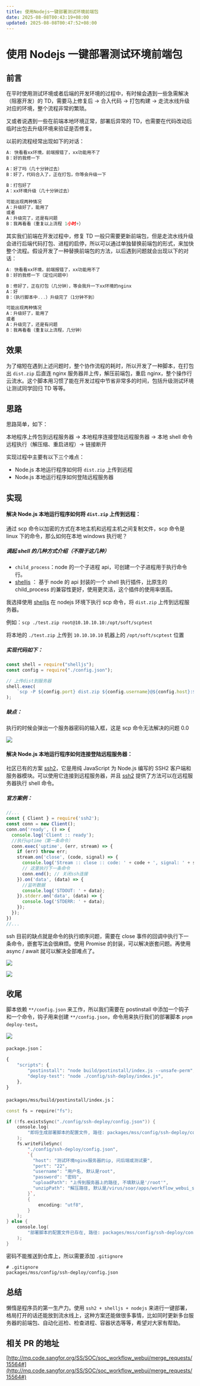```yaml
---
title: 使用Nodejs一键部署测试环境前端包
date: 2025-08-08T00:43:19+08:00
updated: 2025-08-08T00:47:52+08:00
---
```


# 使用 Nodejs 一键部署测试环境前端包

## 前言

在平时使用测试环境或者后端的开发环境的过程中，有时候会遇到一些急需解决（阻塞开发）的 TD，需要马上修复后 -> 合入代码 -> 打包构建 -> 走流水线升级对应的环境，整个流程非常的繁琐。

又或者说遇到一些在前端本地环境正常，部署后异常的 TD，也需要在代码改动后临时出包去升级环境来验证是否修复。

以前的流程经常出现如下的对话：

```javascript
A: 快看看xx环境，前端报错了，xx功能用不了
B：好的我修一下

A：好了吗（几十分钟过去）
B：好了，代码合入了，正在打包，你等会升级一下

B：打包好了
A：xx环境升级（几十分钟过去）

可能出现两种情况
A：升级好了，能用了
或者
A：升级完了，还是有问题
B：我再看看（重复以上流程 1小时+）
```

其实我们前端在开发过程中，修复 TD 一般只需要更新前端包，但是走流水线升级会进行后端代码打包、进程的启停，所以可以通过单独替换前端包的形式，来加快整个流程。假设开发了一种替换前端包的方法，以后遇到问题就会出现以下的对话：

```javascript
A: 快看看xx环境，前端报错了，xx功能用不了
B：好的我修一下（定位问题中）

B：修好了，正在打包（几分钟），等会我升一下xx环境的nginx
A：好
B：（执行脚本中...）升级完了（1分钟不到）

可能出现两种情况
A：升级好了，能用了
或者
A：升级完了，还是有问题
B：我再看看（重复以上流程，几分钟）
```

## 效果

为了缩短在遇到上述问题时，整个协作流程的耗时，所以开发了一种脚本，在打包出 `dist.zip` 后直连 nginx 服务器并上传，解压前端包，重启 nginx，整个操作行云流水。这个脚本用习惯了能在开发过程中节省非常多的时间，包括升级测试环境让测试同学回归 TD 等等。

## 思路

思路简单，如下：

本地程序上传包到远程服务器 → 本地程序连接登陆远程服务器 → 本地 shell 命令远程执行（解压缩、重启进程）→ 链接断开

实现过程中主要有以下三个难点：

- Node.js 本地运行程序如何将 `dist.zip` 上传到远程
- Node.js 本地运行程序如何登陆远程服务器

## 实现

#### 解决 Node.js 本地运行程序如何将 `dist.zip` 上传到远程：

通过 scp 命令以加密的方式在本地主机和远程主机之间复制文件，scp 命令是 linux 下的命令，那么如何在本地 windows 执行呢？

##### 调起 shell 的几种方式介绍（不限于这几种）

- `child_process`：node 的一个子进程 api，可创建一个子进程用于执行命令行。
- [shelljs](https://github.com/shelljs/shelljs) ： 基于 node 的 api 封装的一个 shell 执行插件，比原生的 child_process 的兼容性更好，使用更灵活，这个插件的使用率很高。

我选择使用 [shelljs](https://github.com/shelljs/shelljs) 在 nodejs 环境下执行 scp 命令，将 `dist.zip` 上传到远程服务器。

例如：`scp ./test.zip root@10.10.10.10:/opt/soft/scptest`

将本地的 `./test.zip` 上传到 `10.10.10.10` 机器上的 `/opt/soft/scptest` 位置

##### 实现代码如下：

```javascript
const shell = require("shelljs");
const config = require("./config.json");

// 上传dist到服务器
shell.exec(
    `scp -P ${config.port} dist.zip ${config.username}@${config.host}:${config.uploadPath}`
);
```

##### 缺点：

执行的时候会弹出一个服务器密码的输入框，这是 scp 命令无法解决的问题 0.0

![](./img/YvUBbzTjpoQg8xxLUClcAo7Snrg.png)

#### 解决 Node.js 本地运行程序如何连接登陆远程服务器：

社区已有的方案 [ssh2](https://github.com/mscdex/ssh2)，它是用纯 JavaScript 为 Node.js 编写的 SSH2 客户端和服务器模块。可以使用它连接到远程服务器，并且 [ssh2](https://github.com/mscdex/ssh2) 提供了方法可以在远程服务器执行 shell 命令。

##### 官方案例：

```javascript
//...
const { Client } = require('ssh2');
const conn = new Client();
conn.on('ready', () => {
  console.log('Client :: ready');
  //执行uptime（第一条命令）
  conn.exec('uptime', (err, stream) => {
    if (err) throw err;
    stream.on('close', (code, signal) => {
      console.log('Stream :: close :: code: ' + code + ', signal: ' + signal);
      // 这里执行下一条命令
      conn.end(); // 关闭ssh连接
    }).on('data', (data) => {
      //监听数据
      console.log('STDOUT: ' + data);
    }).stderr.on('data', (data) => {
      console.log('STDERR: ' + data);
    });
  });
})
//...
```

ssh 目前的缺点就是命令的执行顺序问题，需要在 close 事件的回调中执行下一条命令，嵌套写法会很麻烦。使用 Promise 的封装，可以解决嵌套问题。再使用 async / await 就可以解决全部难点了。

![](./img/WzUvbBBJgoa5bpxig9IcR3dnnCb.png)

![](./img/KsbJbXgofo0XSwxZOnKcVpvJnCh.png)

## 收尾

脚本依赖 `**/config.json` 来工作，所以我们需要在 postinstall 中添加一个钩子和一个命令，钩子用来创建 `**/config.json`，命令用来执行我们的部署脚本 `pnpm deploy-test`。

![](./img/QGg2bE9OloyoOpxaeDRc0K0Gnvd.png)

`package.json`：

```javascript
{
    "scripts": {
        "postinstall": "node build/postinstall/index.js --unsafe-perm",
        "deploy-test": "node ./config/ssh-deploy/index.js",
    },
}
```

`packages/mss/build/postinstall/index.js`：

```cpp
const fs = require("fs");

if (!fs.existsSync("./config/ssh-deploy/config.json")) {
    console.log(
        "即将生成部署脚本的配置文件, 路径: packages/mss/config/ssh-deploy/config.json\n"
    );
    fs.writeFileSync(
        "./config/ssh-deploy/config.json",
        `{
          "host": "测试环境nginx服务器的ip, 问后端或测试要",
          "port": "22",
          "username": "用户名, 默认是root",
          "password": "密码",
          "uploadPath": "上传到服务器上的路径, 不填默认是'/root'",
          "unzipPath": "解压路径, 默认是/virus/soar/apps/workflow_webui_static/webui/"
        }`,
        {
            encoding: "utf8",
        }
    );
} else {
    console.log(
        "部署脚本的配置文件已存在, 路径: packages/mss/config/ssh-deploy/config.json\n"
    );
}
```

密码不能推送到仓库上，所以需要添加 `.gitignore`

```
# .gitignore
packages/mss/config/ssh-deploy/config.json
```

## 总结

懒惰是程序员的第一生产力。使用 `ssh2 + shelljs + nodejs` 来进行一键部署，格局打开的话还能放到流水线上，这种方案还能做很多事情，比如同时更新多台服务器的前端包、自动化巡检、检查进程、容器状态等等，希望对大家有帮助。

## 相关 PR 的地址

[http://mq.code.sangfor.org/SS/SOC/soc_workflow_webui/merge_requests/15564#](http://mq.code.sangfor.org/SS/SOC/soc_workflow_webui/merge_requests/15564#)
